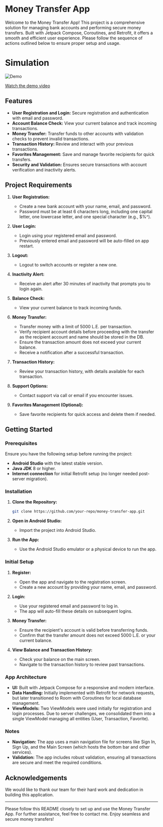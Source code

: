 # Money Transfer App

Welcome to the Money Transfer App! This project is a comprehensive solution for managing bank accounts and performing secure money transfers. Built with Jetpack Compose, Coroutines, and Retrofit, it offers a smooth and efficient user experience. Please follow the sequence of actions outlined below to ensure proper setup and usage.
# Simulation
![Demo](<img src="https://github.com/MalakAmgad/MoneyTransfareApplicationBankMisrIntern/blob/master/Speedo%20Demo.gif" width="400px" />)

[Watch the demo video](https://vimeo.com/996309441?share=copy)

## Features
- **User Registration and Login:** Secure registration and authentication with email and password.
- **Account Balance Check:** View your current balance and track incoming transactions.
- **Money Transfer:** Transfer funds to other accounts with validation checks to prevent invalid transactions.
- **Transaction History:** Review and interact with your previous transactions.
- **Favorites Management:** Save and manage favorite recipients for quick transfers.
- **Security and Validation:** Ensures secure transactions with account verification and inactivity alerts.

## Project Requirements
1. **User Registration:** 
   - Create a new bank account with your name, email, and password.
   - Password must be at least 6 characters long, including one capital letter, one lowercase letter, and one special character (e.g., $%^).
   
2. **User Login:**
   - Login using your registered email and password.
   - Previously entered email and password will be auto-filled on app restart.
   
3. **Logout:**
   - Logout to switch accounts or register a new one.
   
4. **Inactivity Alert:**
   - Receive an alert after 30 minutes of inactivity that prompts you to login again.
   
5. **Balance Check:**
   - View your current balance to track incoming funds.

6. **Money Transfer:**
   - Transfer money with a limit of 5000 L.E. per transaction.
   - Verify recipient account details before proceeding with the transfer as the recipient account and name should be stored in the DB.
   - Ensure the transaction amount does not exceed your current balance.
   - Receive a notification after a successful transaction.
   
7. **Transaction History:**
   - Review your transaction history, with details available for each transaction.

8. **Support Options:**
   - Contact support via call or email if you encounter issues.
   
9. **Favorites Management (Optional):**
   - Save favorite recipients for quick access and delete them if needed.

## Getting Started
### Prerequisites
Ensure you have the following setup before running the project:
- **Android Studio** with the latest stable version.
- **Java JDK** 8 or higher.
- **Internet connection** for initial Retrofit setup (no longer needed post-server migration).

### Installation
1. **Clone the Repository:**
   ```bash
   git clone https://github.com/your-repo/money-transfer-app.git
   ```
2. **Open in Android Studio:**
   - Import the project into Android Studio.
   
3. **Run the App:**
   - Use the Android Studio emulator or a physical device to run the app.

### Initial Setup
1. **Register:** 
   - Open the app and navigate to the registration screen.
   - Create a new account by providing your name, email, and password.
   
2. **Login:**
   - Use your registered email and password to log in.
   - The app will auto-fill these details on subsequent logins.

3. **Money Transfer:**
   - Ensure the recipient's account is valid before transferring funds.
   - Confirm that the transfer amount does not exceed 5000 L.E. or your current balance.

4. **View Balance and Transaction History:**
   - Check your balance on the main screen.
   - Navigate to the transaction history to review past transactions.

### App Architecture
- **UI:** Built with Jetpack Compose for a responsive and modern interface.
- **Data Handling:** Initially implemented with Retrofit for network requests, but later transitioned to Room with Coroutines for local database management.
- **ViewModels:** Two ViewModels were used initially for registration and login processes. Due to server challenges, we consolidated them into a single ViewModel managing all entities (User, Transaction, Favorite).

### Notes
- **Navigation:** The app uses a main navigation file for screens like Sign In, Sign Up, and the Main Screen (which hosts the bottom bar and other services).
- **Validation:** The app includes robust validation, ensuring all transactions are secure and meet the required conditions.

## Acknowledgements
We would like to thank our team for their hard work and dedication in building this application.

---

Please follow this README closely to set up and use the Money Transfer App. For further assistance, feel free to contact me. Enjoy seamless and secure money transfers!
